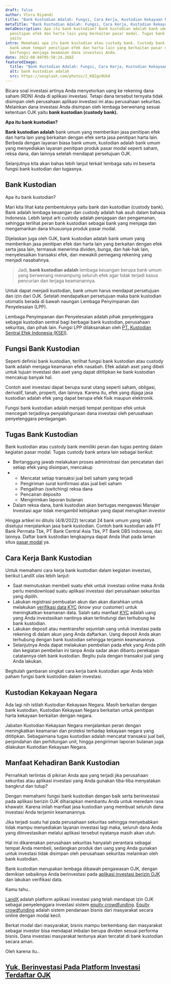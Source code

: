 ```yaml
---
draft: false
author: Vlora Riyandi
title: "Bank Kustodian Adalah: Fungsi, Cara Kerja, Kustodian Kekayaan Negara"
metaTitle: "Bank Kustodian Adalah: Fungsi, Cara Kerja, Kustodian Kekayaan Negara"
metaDescription: Apa itu bank kustodian? Bank kustodian adalah bank umum tempat
  penitipan efek dan harta lain yang berkaitan pasar modal. Tugas bank kustodian
  yaitu
intro: Memahami apa itu bank kustodian atau custody bank. Custody bank adalah
  bank umum tempat penitipan efek dan harta lain yang berkaitan pasar modal yang
  berfungsi menjaga keamanan dana investasi Anda.
date: 2022-08-04T05:58:24.268Z
featuredImage:
  title: "Bank Kustodian Adalah: Fungsi, Cara Kerja, Kustodian Kekayaan Negara"
  alt: bank kustodian adalah
  src: https://unsplash.com/photos/2_K82gx9Uk8
---
```

Bicara soal investasi artinya Anda menyetorkan uang ke rekening dana saham (RDN) Anda di aplikasi investasi. Tetapi dana tersebut ternyata tidak disimpan oleh perusahaan aplikasi investasi ini atau perusahaan sekuritas. Melainkan dana investasi Anda disimpan oleh lembaga berwenang sesuai ketentuan OJK yaitu **bank kustodian (custody bank).**

**Apa itu bank kustodian?**

**Bank kustodian adalah** bank umum yang memberikan jasa penitipan efek dan harta lain yang berkaitan dengan efek serta jasa penitipan harta lain. Berbeda dengan layanan biasa bank umum, kustodian adalah bank umum yang menyediakan layanan penitipan produk pasar modal seperti saham, reksa dana, dan lainnya setelah mendapat persetujuan OJK.

Selanjutnya kita akan bahas lebih lanjut terkait lembaga satu ini beserta fungsi bank kustodian dan tugasnya.

## Bank Kustodian

Apa itu bank kustodian?

Mari kita lihat kata pembentuknya yaitu bank dan kustodian (custody bank). Bank adalah lembaga keuangan dan custody adalah hak asuh dalam bahasa Indonesia. Lebih lanjut arti custody adalah penjagaan dan pengamanan, sehingga terlihat peran bank kustodian sebagai bank yang menjaga dan mengamankan dana khususnya produk pasar modal.

Dijelaskan juga oleh OJK, bank kustodian adalah bank umum yang memberikan jasa penitipan efek dan harta lain yang berkaitan dengan efek serta jasa lain, termasuk menerima dividen, bunga, dan hak-hak lain, menyelesaikan transaksi efek, dan mewakili pemegang rekening yang menjadi nasabahnya.

> Jadi, **bank kustodian adalah** lembaga keuangan berupa bank umum yang berwenang menampung seluruh efek agar tidak terjadi kasus pencurian dan terjaga keamanannya. 

Untuk dapat menjadi kustodian, bank umum harus mendapat persetujuan dan izin dari OJK. Setelah mendapatkan persetujuan maka bank kustodian otomatis berada di bawah naungan Lembaga Penyimpanan dan Penyelesaian (LPP).

Lembaga Penyimpanan dan Penyelesaian adalah pihak penyelenggara sebagai kustodian sentral bagi berbagai bank kustodian, perusahaan sekuritas, dan pihak lain. Fungsi LPP dilaksanakan oleh [PT. Kustodian Sentral Efek Indonesia (KSEI)](https://landx.id/blog/memahami-apa-itu-ksei-dan-peran-pentingnya-dalam-proses-investasi-anda/). 

## Fungsi Bank Kustodian 

Seperti definisi bank kustodian, terlihat fungsi bank kustodian atau custody bank adalah menjaga keamanan efek nasabah. Efek adalah aset yang dibeli untuk tujuan investasi dan aset yang dapat dititipkan ke bank kustodian mencakup banyak hal. 

Contoh aset investasi dapat berupa surat utang seperti saham, obligasi, derivatif, tanah, properti, dan lainnya. Karena itu, efek yang dijaga jasa kustodian adalah efek yang dapat berupa efek fisik maupun elektronik.

Fungsi bank kustodian adalah menjadi tempat penitipan efek untuk mencegah terjadinya penyalahgunaan dana investasi oleh perusahaan penyelenggara perdagangan. 

## Tugas Bank Kustodian

Bank kustodian atau custody bank memiliki peran dan tugas penting dalam kegiatan pasar modal. Tugas custody bank antara lain sebagai berikut:

* Bertanggung jawab melakukan proses administrasi dan pencatatan dari setiap efek yang disimpan, mencakup
* * Mencatat setiap transaksi jual beli saham yang terjadi
  * Pengiriman surat konfirmasi atas jual beli saham
  * Pengalihan (switching) reksa dana
  * Pencairan deposito
  * Mengirimkan laporan bulanan
* Dalam reksa dana, bank kustodian akan bertugas mengawasi Manajer Investasi agar tidak mengambil kebijakan yang dapat merugikan investor

Hingga artikel ini ditulis (4/8/2022) tercatat 24 bank umum yang telah disetujui menjalankan jasa bank kustodian. Contoh bank kustodian ada PT Bank Permata Tbk, PT Bank Central Asia Tbk, PT Bank DBS Indonesia, dan lainnya. Daftar bank kustodian lengkapnya dapat Anda lihat pada laman situs [pasar modal](https://pasarmodal.ojk.go.id/BankKustodian) ya.

## Cara Kerja Bank Kustodian

Untuk memahami cara kerja bank kustodian dalam kegiatan investasi, berikut LandX ulas lebih lanjut:

* Saat memutuskan membeli suatu efek untuk investasi online maka Anda perlu mendownload suatu aplikasi investasi dari perusahaan sekuritas yang dipilih. 
* Lakukan registrasi pembuatan akun dan akan diarahkan untuk melakukan [verifikasi data KYC](https://landx.id/blog/kyc-adalah-pentingnya-kyc-dalam-industri-bisnis-dan-keuangan/) (know your customer) untuk meningkatkan keamanan data. Salah satu manfaat [KYC](https://landx.id/blog/kyc-adalah-pentingnya-kyc-dalam-industri-bisnis-dan-keuangan/) adalah uang yang Anda investasikan nantinya akan terlindungi dan terhubung ke bank kustodian.
* Lakukan deposit atau mentransfer sejumlah uang untuk investasi pada rekening di dalam akun yang Anda daftarkan. Uang deposit Anda akan terhubung dengan bank kustodian sehingga terjamin keamanannya.
* Selanjutnya Anda dapat melakukan pembelian pada efek yang Anda pilih dan kegiatan pembelian ini tanpa Anda sadar akan dibantu perekapan catatannya oleh bank kustodian. Begitu pula dengan transaksi jual yang Anda lakukan.

Begitulah gambaran singkat cara kerja bank kustodian agar Anda lebih paham fungsi bank kustodian dalam investasi.

## Kustodian Kekayaan Negara

Ada lagi nih istilah Kustodian Kekayaan Negara. Masih berkaitan dengan bank kustodian, Kustodian Kekayaan Negara berkaitan untuk penitipan harta kekayaan berkaitan dengan negara. 

Jabatan Kustodian Kekayaan Negara menjalankan peran dengan meningkatkan keamanan dan proteksi terhadap kekayaan negara yang dititipkan. Sebagaimana tugas kustodian adalah mencatat transaksi jual beli, perpindahan dan perhitungan unit, hingga pengiriman laporan bulanan juga dilakukan Kustodian Kekayaan Negara.

## Manfaat Kehadiran Bank Kustodian 

Pernahkah terlintas di pikiran Anda apa yang terjadi jika perusahaan sekuritas atau aplikasi investasi yang Anda gunakan tiba-tiba menyatakan bangkrut dan tutup?

Dengan memahami fungsi bank kustodian dengan baik serta berinvestasi pada aplikasi berizin OJK diharapkan membantu Anda untuk meredam rasa khawatir. Karena inilah manfaat jasa kustodian yang membuat seluruh dana investasi Anda terjamin keamanannya.

Jika terjadi suatu hal pada perusahaan sekuritas sehingga menyebabkan tidak mampu menyediakan layanan investasi lagi maka, seluruh dana Anda yang diinvestasikan melalui aplikasi tersebut nyatanya masih akan utuh. 

Hal ini dikarenakan perusahaan sekuritas hanyalah perantara sebagai tempat Anda membeli, sedangkan produk dan uang yang Anda gunakan untuk investasi tidak disimpan oleh perusahaan sekuritas melainkan oleh bank kustodian.

Bank kustodian merupakan lembaga dibawah pengawasan OJK, dengan demikian sebaiknya Anda berinvestasi pada [aplikasi investasi berizin OJK](https://landx.id/) dan lakukan verifikasi data.

Kamu tahu..

[LandX](https://landx.id/) adalah platform aplikasi investasi yang telah mendapat izin OJK sebagai penyelenggara investasi sistem [equity crowdfunding](https://landx.id/). [Equity crowdfunding](https://landx.id/) adalah sistem pendanaan bisnis dari masyarakat secara online dengan modal kecil. 

Berkat modal dari masyarakat, bisnis mampu berkembang dan masyarakat sebagai investor bisa mendapat imbalan berupa dividen sesuai performa bisnis. Dana investasi masyarakat tentunya akan tercatat di bank kustodian secara aman.

Oleh karena itu..

## [Yuk, Berinvestasi Pada Platform Investasi Terdaftar OJK](https://landx.id/project/?utm_source=Blog&utm_medium=organic+keyword&utm_campaign=blog&utm_id=Blog)